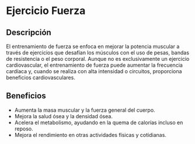 # Ejercicio Fuerza

## Descripción
El entrenamiento de fuerza se enfoca en mejorar la potencia muscular a través de ejercicios que desafían los músculos con el uso de pesas, bandas de resistencia o el peso corporal. Aunque no es exclusivamente un ejercicio cardiovascular, el entrenamiento de fuerza puede aumentar la frecuencia cardíaca y, cuando se realiza con alta intensidad o circuitos, proporciona beneficios cardiovasculares.

## Beneficios
- Aumenta la masa muscular y la fuerza general del cuerpo.
- Mejora la salud ósea y la densidad ósea.
- Acelera el metabolismo, ayudando en la quema de calorías incluso en reposo.
- Mejora el rendimiento en otras actividades físicas y cotidianas.